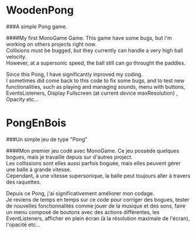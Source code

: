 # WoodenPong
###A simple Pong game.

####My first MonoGame Game.
This game have some bugs, but i'm working on others projects right now.<br>
Collisions must be bugged, but they currently can handle a very high ball velocity.<br>
However, at a supersonic speed, the ball still can go throught the paddles.<br>

Since this Pong, I have significantly inproved my coding.<br>
I sometimes did come back to this code to fix some bugs, and to test new functionalities, such as playing and managing sounds, 
menu with buttons, EventsListeners, Display Fullscreen (at current device maxResolution) , Opacity etc...


# PongEnBois
###Un simple jeu de type "Pong"

####Mon premier jeu codé avec MonoGame.
Ce jeu possède quelques bogues, mais je travaille depuis sur d'autres project.<br>
Les collissions sont elles aussi parfois boguée, mais elles peuvent gèrer une balle à grande vitesse.<br>
Cependant, à une vitesse supersonique, la balle peut toujours aller à travers des raquettes.<br>

Depuis ce Pong, j'ai significativement améliorer mon codage.<br>
Je reviens de temps en temps sur ce code pour corriger des bogues, tester de nouvelles fonctionnalités comme jouer de la musique et des sons,
faire un menu composé de boutons avec des actions différentes, les EventListeners, afficher en plein écran (à la résolution maximale de l'écran),
l'opacité etc...
